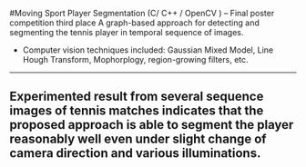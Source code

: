 #Moving Sport Player Segmentation
(C/ C++ / OpenCV ) – Final poster competition third place
A graph-based approach for detecting and segmenting the tennis player in temporal sequence of images. 
* Computer vision techniques included: Gaussian Mixed Model, Line Hough Transform, Mophorplogy, region-growing filters, etc. 
-----
Experimented result from several sequence images of tennis matches indicates that the proposed approach is able to segment the player reasonably well even under
slight change of camera direction and various illuminations.
-----
